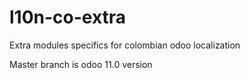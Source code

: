 # l10n-co-extra
Extra modules specifics for colombian odoo localization

Master branch is odoo 11.0 version
